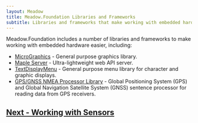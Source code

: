 ```yaml
---
layout: Meadow
title: Meadow.Foundation Libraries and Frameworks
subtitle: Libraries and frameworks that make working with embedded hardware easier.
---
```


Meadow.Foundation includes a number of libraries and frameworks to make working with embedded hardware easier, including:

* [MicroGraphics](MicroGraphics) - General purpose graphics library.
* [Maple Server](Maple.Server/index.md) - Ultra-lightweight web API server.
* [TextDisplayMenu](TextDisplayMenu) - General purpose menu library for character and graphic displays.
* [GPS/GNSS NMEA Processor Library](Gps_Gnss_Nmea_Processor/) - Global Positioning System (GPS) and Global Navigation Satellite System (GNSS) sentence processor for reading data from GPS receivers.

## [Next - Working with Sensors](../Working_with_Sensors/)
